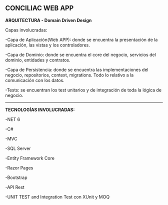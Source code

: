 CONCILIAC WEB APP
-
**ARQUITECTURA - Domain Driven Design**

Capas involucradas: 

  -Capa de Aplicación(Web APP): donde se encuentra la presentación de la aplicación, las vistas y los controladores.
  
  -Capa de Dominio: donde se encuentra el core del negocio, servicios del dominio, entidades y contratos.
  
  -Capa de Persistencia: donde se encuentra las implementaciones del negocio, repositorios, context, migrations. Todo lo relativo a la comunicación con los datos.
  
  -Tests: se encuentran los test unitarios y de integración de toda la lógica de negocio.

-------------------------------------------
  **TECNOLOGÍAS INVOLUCRADAS:**

  -NET 6

  -C#

  -MVC

  -SQL Server

  -Entity Framework Core

  -Razor Pages

  -Bootstrap

  -API Rest

  -UNIT TEST and Integration Test con XUnit y MOQ
	
